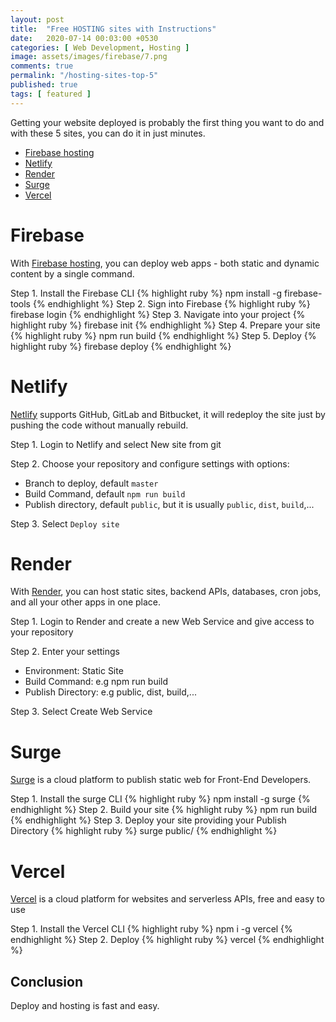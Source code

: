 ```yaml
---
layout: post
title:  "Free HOSTING sites with Instructions"
date:   2020-07-14 00:03:00 +0530
categories: [ Web Development, Hosting ]
image: assets/images/firebase/7.png
comments: true
permalink: "/hosting-sites-top-5"
published: true
tags: [ featured ]
---
```

Getting your website deployed is probably the first thing you want to do and with these 5 sites, you can do it in just minutes.

- [Firebase hosting]
- [Netlify]
- [Render]
- [Surge]
- [Vercel]

# Firebase
With [Firebase hosting], you can deploy web apps - both static and dynamic content by a single command.

Step 1. Install the Firebase CLI
{% highlight ruby %}
npm install -g firebase-tools
{% endhighlight %}
Step 2. Sign into Firebase
{% highlight ruby %}
firebase login
{% endhighlight %}
Step 3. Navigate into your project
{% highlight ruby %}
firebase init
{% endhighlight %}
Step 4. Prepare your site
{% highlight ruby %}
npm run build
{% endhighlight %}
Step 5. Deploy
{% highlight ruby %}
firebase deploy
{% endhighlight %}

# Netlify
[Netlify] supports GitHub, GitLab and Bitbucket, it will redeploy the site just by pushing the code without manually rebuild.

Step 1. Login to Netlify and select New site from git

Step 2. Choose your repository and configure settings with options:
- Branch to deploy, default `master`
- Build Command, default `npm run build`
- Publish directory, default `public`, but it is usually `public`, `dist`, `build`,...

Step 3. Select `Deploy site`

# Render
With [Render], you can host static sites, backend APIs, databases, cron jobs, and all your other apps in one place.

Step 1. Login to Render and create a new Web Service and give access to your repository

Step 2. Enter your settings
- Environment: Static Site
- Build Command: e.g npm run build
- Publish Directory: e.g public, dist, build,...

Step 3. Select Create Web Service

# Surge
[Surge] is a cloud platform to publish static web
for Front-End Developers.

Step 1. Install the surge CLI
{% highlight ruby %}
npm install -g surge
{% endhighlight %}
Step 2. Build your site
{% highlight ruby %}
npm run build
{% endhighlight %}
Step 3. Deploy your site providing your Publish Directory
{% highlight ruby %}
surge public/
{% endhighlight %}

# Vercel
[Vercel] is a cloud platform for websites and serverless APIs, free and easy to use

Step 1. Install the Vercel CLI
{% highlight ruby %}
npm i -g vercel
{% endhighlight %}
Step 2. Deploy
{% highlight ruby %}
vercel
{% endhighlight %}

## Conclusion
Deploy and hosting is fast and easy. 

[Firebase hosting]: https://firebase.google.com/docs/hosting
[Netlify]: https://www.netlify.com/
[Render]: https://render.com/
[Surge]: https://surge.sh/
[Vercel]: https://vercel.com/